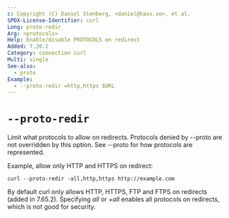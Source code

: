 ```yaml
---
c: Copyright (C) Daniel Stenberg, <daniel@haxx.se>, et al.
SPDX-License-Identifier: curl
Long: proto-redir
Arg: <protocols>
Help: Enable/disable PROTOCOLS on redirect
Added: 7.20.2
Category: connection curl
Multi: single
See-also:
  - proto
Example:
  - --proto-redir =http,https $URL
---
```


# `--proto-redir`

Limit what protocols to allow on redirects. Protocols denied by --proto are
not overridden by this option. See --proto for how protocols are represented.

Example, allow only HTTP and HTTPS on redirect:

    curl --proto-redir -all,http,https http://example.com

By default curl only allows HTTP, HTTPS, FTP and FTPS on redirects (added in
7.65.2). Specifying *all* or *+all* enables all protocols on redirects, which
is not good for security.
